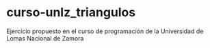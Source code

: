 # curso-unlz_triangulos
Ejercicio propuesto en el curso de programación de la Universidad de Lomas Nacional de Zamora
